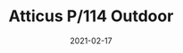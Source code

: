 ---
title: "Atticus P/114 Outdoor"
image_primary: "img/Atticus-3x3-1.jpg"
description: "%22We%20must%20feel%20good.%20Wherever%20we%20are%2C%20really%20good.%20%22%20This%20phrase%20from%20Joana%20Bover%20defines%20the%20spirit%20of%20her%20Atticus%20lamp.%20A%20lamp%20that%20welcomes%20and%20accompanies%2C%20making%20any%20time%20and%20space%20more%20attractive.%20Aesthetics%20and%20simplicity%2C%20coupled%20with%20versatility%20and%20functionality.%20With%20Atticus%2C%20less%20is%20more.%20Light%20and%20simple%20in%20its%20design%2C%20yet%20sophisticated%20in%20the%20possibilities%20it%20offers%20with%20its%20discreet%20personality.%20%22I%20like%20lamps%20that%20do%20not%20intrude%2C%22%20Joana%20always%20says.%20Atticus%20is%20always%20there%2C%20creating%20atmosphere%2C%20enveloping%2C%20but%20barely%20taking%20up%20any%20surface%20space.%20A%20company%20that%20follows%20us%20wherever%20we%20want%3A%20next%20to%20the%20table%20while%20we%20eat%2C%20by%20the%20sofa%20or%20in%20the%20garden%20as%20part%20of%20the%20seasonal%20design.%0A%0A2%20options%3A%0A%0AOn-Off%20switch%20under%20the%A0base%0AWithout%20switch%0A%0A%0A"
designer: "Joana Bover"
tags: 
  - "Bover"
  - "Outdoor"
  - "Floor"
  - "Bollard"
  - "Outdoor Lamps"
href: "https://www.bover.es/en/lamp/atticus-p02/"
category: "outdoor-lamps"
subtitle: ""
manufacturer: "Bover"
slug: "/manufacturers/bover/outdoor-lamps/joana-bover-atticus-p-114-outdoor"
date: "2021-02-17"
---